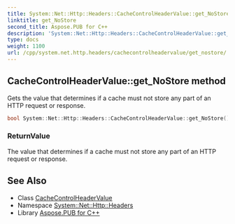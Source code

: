 ```yaml
---
title: System::Net::Http::Headers::CacheControlHeaderValue::get_NoStore method
linktitle: get_NoStore
second_title: Aspose.PUB for C++
description: 'System::Net::Http::Headers::CacheControlHeaderValue::get_NoStore method. Gets the value that determines if a cache must not store any part of an HTTP request or response in C++.'
type: docs
weight: 1100
url: /cpp/system.net.http.headers/cachecontrolheadervalue/get_nostore/
---
```

## CacheControlHeaderValue::get_NoStore method


Gets the value that determines if a cache must not store any part of an HTTP request or response.

```cpp
bool System::Net::Http::Headers::CacheControlHeaderValue::get_NoStore()
```


### ReturnValue

The value that determines if a cache must not store any part of an HTTP request or response.

## See Also

* Class [CacheControlHeaderValue](../)
* Namespace [System::Net::Http::Headers](../../)
* Library [Aspose.PUB for C++](../../../)
